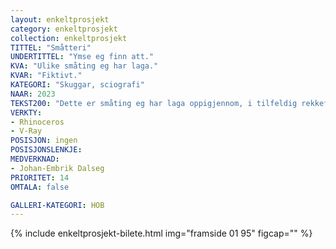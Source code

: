 ```yaml
---
layout: enkeltprosjekt
category: enkeltprosjekt
collection: enkeltprosjekt
TITTEL: "Småtteri"
UNDERTITTEL: "Ymse eg finn att."
KVA: "Ulike småting eg har laga."
KVAR: "Fiktivt."
KATEGORI: "Skuggar, sciografi"
NAAR: 2023
TEKST200: "Dette er småting eg har laga oppigjennom, i tilfeldig rekkefølje og utan spesiell sortering. Dette er meir ukritisk. Her kjem det meir fortløpande."
VERKTY:
- Rhinoceros
- V-Ray
POSISJON: ingen
POSISJONSLENKJE: 
MEDVERKNAD: 
- Johan-Embrik Dalseg
PRIORITET: 14
OMTALA: false

GALLERI-KATEGORI: HOB
---
```

{% include enkeltprosjekt-bilete.html img="framside 01 95" figcap="" %}